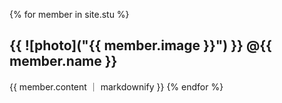 {% for member in site.stu %}
  <h2> {{ ![photo]("{{ member.image }}") }} @{{ member.name }}</h2>
   {{ member.content ｜ markdownify }} 
{% endfor %}
